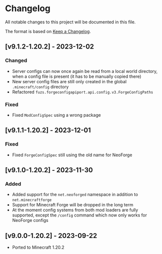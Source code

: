 # Changelog
All notable changes to this project will be documented in this file.

The format is based on [Keep a Changelog].

## [v9.1.2-1.20.2] - 2023-12-02
### Changed
- Server configs can now once again be read from a local world directory, when a config file is present (it has to be manually copied there)
- New server config files are still only created in the global `.minecraft/config` directory
- Refactored `fuzs.forgeconfigapiport.api.config.v3.ForgeConfigPaths`
### Fixed
- Fixed `ModConfigSpec` using a wrong package

## [v9.1.1-1.20.2] - 2023-12-01
### Fixed
- Fixed `ForgeConfigSpec` still using the old name for NeoForge

## [v9.1.0-1.20.2] - 2023-11-30
### Added
- Added support for the `net.neoforged` namespace in addition to `net.minecraftforge`
- Support for Minecraft Forge will be dropped in the long term
- At the moment config systems from both mod loaders are fully supported, except the `/config` command which now only works for NeoForge configs

## [v9.0.0-1.20.2] - 2023-09-22
- Ported to Minecraft 1.20.2

[Keep a Changelog]: https://keepachangelog.com/en/1.0.0/
